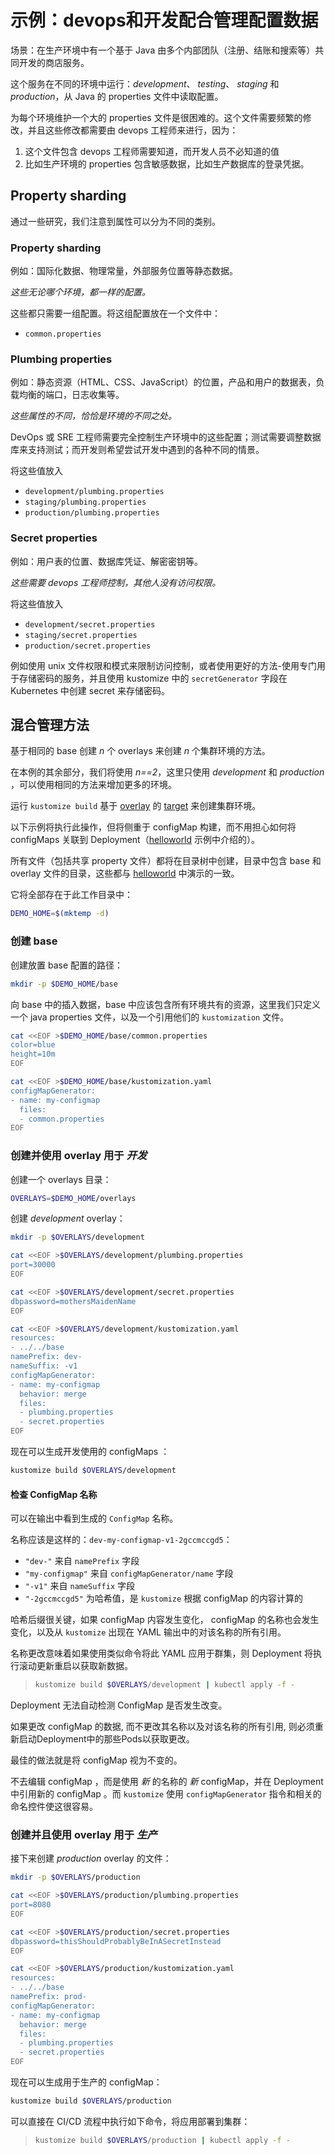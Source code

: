[overlay]: https://kubectl.docs.kubernetes.io/references/kustomize/glossary/#overlay
[target]: https://kubectl.docs.kubernetes.io/references/kustomize/glossary/#target

# 示例：devops和开发配合管理配置数据

场景：在生产环境中有一个基于 Java 由多个内部团队（注册、结账和搜索等）共同开发的商店服务。

这个服务在不同的环境中运行：_development_、 _testing_、 _staging_ 和 _production_，从 Java 的 properties 文件中读取配置。

为每个环境维护一个大的 properties 文件是很困难的。这个文件需要频繁的修改，并且这些修改都需要由 devops 工程师来进行，因为：

  1. 这个文件包含 devops 工程师需要知道，而开发人员不必知道的值
  2. 比如生产环境的 properties 包含敏感数据，比如生产数据库的登录凭据。

## Property sharding

通过一些研究，我们注意到属性可以分为不同的类别。

### Property sharding

例如：国际化数据、物理常量，外部服务位置等静态数据。

_这些无论哪个环境，都一样的配置。_

这些都只需要一组配置。将这组配置放在一个文件中：

 * `common.properties`

### Plumbing properties

例如：静态资源（HTML、CSS、JavaScript）的位置，产品和用户的数据表，负载均衡的端口，日志收集等。

_这些属性的不同，恰恰是环境的不同之处。_

DevOps 或 SRE 工程师需要完全控制生产环境中的这些配置；测试需要调整数据库来支持测试；而开发则希望尝试开发中遇到的各种不同的情景。

将这些值放入

 * `development/plumbing.properties`
 * `staging/plumbing.properties`
 * `production/plumbing.properties`


### Secret properties

例如：用户表的位置、数据库凭证、解密密钥等。

_这些需要 devops 工程师控制，其他人没有访问权限。_

将这些值放入

 * `development/secret.properties`
 * `staging/secret.properties`
 * `production/secret.properties`

[kubernetes secret]: https://kubernetes.io/docs/tasks/inject-data-application/distribute-credentials-secure/

例如使用 unix 文件权限和模式来限制访问控制，或者使用更好的方法-使用专门用于存储密码的服务，并且使用 kustomize 中的 `secretGenerator` 字段在 Kubernetes 中创建 secret 来存储密码。

<!--
secretGenerator:
- name: app-tls
  files:
    tls.crt=tls.cert
    tls.key=tls.key
  type: "kubernetes.io/tls"
EOF
-->

## 混合管理方法

基于相同的 base 创建 _n_ 个 overlays 来创建 _n_ 个集群环境的方法。

在本例的其余部分，我们将使用 _n==2_，这里只使用 _development_ 和 _production_ ，可以使用相同的方法来增加更多的环境。

运行 `kustomize build` 基于 [overlay] 的 [target] 来创建集群环境。

[helloworld]: helloWorld.md

以下示例将执行此操作，但将侧重于 configMap 构建，而不用担心如何将 configMaps 关联到 Deployment（[helloworld] 示例中介绍的）。

所有文件（包括共享 property 文件）都将在目录树中创建，目录中包含 base 和 overlay 文件的目录，这些都与 [helloworld] 中演示的一致。

它将全部存在于此工作目录中：

<!-- @makeWorkplace @test -->
```bash
DEMO_HOME=$(mktemp -d)
```

### 创建 base

<!-- kubectl create configmap BOB --dry-run -o yaml --from-file db. -->

创建放置 base 配置的路径：

<!-- @baseDir @test -->
```bash
mkdir -p $DEMO_HOME/base
```

向 base 中的插入数据，base 中应该包含所有环境共有的资源，这里我们只定义一个 java properties 文件，以及一个引用他们的 `kustomization` 文件。

<!-- @baseKustomization @test -->
```bash
cat <<EOF >$DEMO_HOME/base/common.properties
color=blue
height=10m
EOF

cat <<EOF >$DEMO_HOME/base/kustomization.yaml
configMapGenerator:
- name: my-configmap
  files:
  - common.properties
EOF
```

### 创建并使用 overlay 用于 _开发_

创建一个 overlays 目录：

<!-- @overlays @test -->
```bash
OVERLAYS=$DEMO_HOME/overlays
```

创建 _development_ overlay：

<!-- @developmentFiles @test -->
```bash
mkdir -p $OVERLAYS/development

cat <<EOF >$OVERLAYS/development/plumbing.properties
port=30000
EOF

cat <<EOF >$OVERLAYS/development/secret.properties
dbpassword=mothersMaidenName
EOF

cat <<EOF >$OVERLAYS/development/kustomization.yaml
resources:
- ../../base
namePrefix: dev-
nameSuffix: -v1
configMapGenerator:
- name: my-configmap
  behavior: merge
  files:
  - plumbing.properties
  - secret.properties
EOF
```

现在可以生成开发使用的 configMaps ：

<!-- @runDev @test -->
```bash
kustomize build $OVERLAYS/development
```

#### 检查 ConfigMap 名称

可以在输出中看到生成的 `ConfigMap` 名称。

名称应该是这样的：`dev-my-configmap-v1-2gccmccgd5`：

 * `"dev-"` 来自 `namePrefix` 字段
 * `"my-configmap"` 来自 `configMapGenerator/name` 字段
 * `"-v1"` 来自 `nameSuffix` 字段
 * `"-2gccmccgd5"` 为哈希值，是 `kustomize` 根据 configMap 的内容计算的

哈希后缀很关键，如果 configMap 内容发生变化， configMap 的名称也会发生变化，以及从 `kustomize` 出现在 YAML 输出中的对该名称的所有引用。

名称更改意味着如果使用类似命令将此 YAML 应用于群集，则 Deployment 将执行滚动更新重启以获取新数据。

> ```bash
> kustomize build $OVERLAYS/development | kubectl apply -f -
> ```

Deployment 无法自动检测 ConfigMap 是否发生改变。

如果更改 configMap 的数据, 而不更改其名称以及对该名称的所有引用, 则必须重新启动Deployment中的那些Pods以获取更改。

最佳的做法就是将 configMap 视为不变的。

不去编辑 configMap ，而是使用 _新_ 的名称的 _新_ configMap，并在 Deployment 中引用新的 configMap 。而 `kustomize` 使用 `configMapGenerator` 指令和相关的命名控件使这很容易。

### 创建并且使用 overlay 用于 _生产_

接下来创建 _production_ overlay 的文件：

<!-- @productionFiles @test -->
```bash
mkdir -p $OVERLAYS/production

cat <<EOF >$OVERLAYS/production/plumbing.properties
port=8080
EOF

cat <<EOF >$OVERLAYS/production/secret.properties
dbpassword=thisShouldProbablyBeInASecretInstead
EOF

cat <<EOF >$OVERLAYS/production/kustomization.yaml
resources:
- ../../base
namePrefix: prod-
configMapGenerator:
- name: my-configmap
  behavior: merge
  files:
  - plumbing.properties
  - secret.properties
EOF
```

现在可以生成用于生产的 configMap：

<!-- @runProd @test -->
```bash
kustomize build $OVERLAYS/production
```

可以直接在 CI/CD 流程中执行如下命令，将应用部署到集群：

> ```bash
> kustomize build $OVERLAYS/production | kubectl apply -f -
> ```
